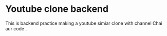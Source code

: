 # Youtube clone backend
This is backend practice making a youtube simiar clone with channel Chai aur code .